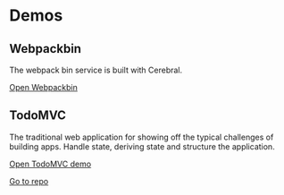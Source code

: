 # Demos

## Webpackbin
The webpack bin service is built with Cerebral.

[Open Webpackbin](https://www.webpackbin.com)

## TodoMVC
The traditional web application for showing off the typical challenges of building apps. Handle state, deriving state and structure the application.

[Open TodoMVC demo](/todomvc)

[Go to repo](https://github.com/cerebral/cerebral/tree/master/demos/todomvc)
